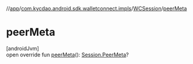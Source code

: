 //[app](../../../index.md)/[com.kycdao.android.sdk.walletconnect.impls](../index.md)/[WCSession](index.md)/[peerMeta](peer-meta.md)

# peerMeta

[androidJvm]\
open override fun [peerMeta](peer-meta.md)(): [Session.PeerMeta](../../com.kycdao.android.sdk.walletconnect/-session/-peer-meta/index.md)?
